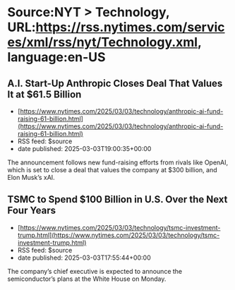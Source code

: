 # Source:NYT > Technology, URL:https://rss.nytimes.com/services/xml/rss/nyt/Technology.xml, language:en-US

## A.I. Start-Up Anthropic Closes Deal That Values It at $61.5 Billion
 - [https://www.nytimes.com/2025/03/03/technology/anthropic-ai-fund-raising-61-billion.html](https://www.nytimes.com/2025/03/03/technology/anthropic-ai-fund-raising-61-billion.html)
 - RSS feed: $source
 - date published: 2025-03-03T19:00:35+00:00

The announcement follows new fund-raising efforts from rivals like OpenAI, which is set to close a deal that values the company at $300 billion, and Elon Musk’s xAI.

## TSMC to Spend $100 Billion in U.S. Over the Next Four Years
 - [https://www.nytimes.com/2025/03/03/technology/tsmc-investment-trump.html](https://www.nytimes.com/2025/03/03/technology/tsmc-investment-trump.html)
 - RSS feed: $source
 - date published: 2025-03-03T17:55:44+00:00

The company’s chief executive is expected to announce the semiconductor’s plans at the White House on Monday.

